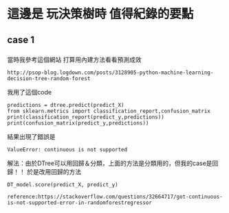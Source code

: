 # 這邊是 玩決策樹時 值得紀錄的要點

## case 1

### 
當時我參考這個網站 打算用內建方法看看預測成效
```
http://psop-blog.logdown.com/posts/3128905-python-machine-learning-decision-tree-random-forest
```
我用了這個code
```
predictions = dtree.predict(predict_X)
from sklearn.metrics import classification_report,confusion_matrix
print(classification_report(predict_y,predictions))
print(confusion_matrix(predict_y,predictions))

```
結果出現了錯誤是
```
ValueError: continuous is not supported
```
解法：由於DTree可以用回歸＆分類，上面的方法是分類用的，但我的case是回歸！！
於是改用回歸的方法
```
DT_model.score(predict_X, predict_y)
```
```
reference:https://stackoverflow.com/questions/32664717/got-continuous-is-not-supported-error-in-randomforestregressor
```
